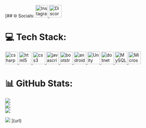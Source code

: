 [## 🌐 Socials:
<a href="https://www.instagram.com/ardaa.ture/" target="_blank" rel="noreferrer">
  <img src="https://img.icons8.com/color/48/000000/instagram-new--v1.png" alt="Instagram" width="40" height="40"/>
</a>
<a href="https://discord.gg/wa9VCdg9rN" target="_blank" rel="noreferrer">
  <img src="https://img.icons8.com/color/48/000000/discord-logo.png" alt="Discord" width="40" height="40"/>
</a>

# 💻 Tech Stack:
<p align="left">
  <a href="https://docs.microsoft.com/en-us/dotnet/csharp/" target="_blank" rel="noreferrer">
    <img src="https://cdn.jsdelivr.net/gh/devicons/devicon/icons/csharp/csharp-original.svg" alt="csharp" width="40" height="40"/>
  </a>
  <a href="https://www.w3schools.com/html/" target="_blank" rel="noreferrer">
    <img src="https://cdn.jsdelivr.net/gh/devicons/devicon/icons/html5/html5-original.svg" alt="html5" width="40" height="40"/>
  </a>
  <a href="https://www.w3schools.com/css/" target="_blank" rel="noreferrer">
    <img src="https://cdn.jsdelivr.net/gh/devicons/devicon/icons/css3/css3-original.svg" alt="css3" width="40" height="40"/>
  </a>
  <a href="https://www.javascript.com/" target="_blank" rel="noreferrer">
    <img src="https://cdn.jsdelivr.net/gh/devicons/devicon/icons/javascript/javascript-original.svg" alt="javascript" width="40" height="40"/>
  </a>
  <a href="https://getbootstrap.com" target="_blank" rel="noreferrer">
    <img src="https://cdn.jsdelivr.net/gh/devicons/devicon/icons/bootstrap/bootstrap-original.svg" alt="bootstrap" width="40" height="40"/>
  </a>
  <a href="https://developer.android.com" target="_blank" rel="noreferrer">
    <img src="https://cdn.jsdelivr.net/gh/devicons/devicon/icons/android/android-original.svg" alt="android" width="40" height="40"/>
  </a>
   <a href="https://unity.com/" target="_blank" rel="noreferrer">
  <img src="https://img.icons8.com/color/48/000000/unity.png" alt="Unity" width="40" height="40"/>
</a>
  <a href="https://dotnet.microsoft.com/" target="_blank" rel="noreferrer">
    <img src="https://cdn.jsdelivr.net/gh/devicons/devicon/icons/dot-net/dot-net-original.svg" alt="dotnet" width="40" height="40"/>
  </a>
  <a href="https://www.mysql.com/" target="_blank" rel="noreferrer">
  <img src="https://img.icons8.com/color/48/000000/mysql-logo.png" alt="MySQL" width="40" height="40"/>
</a>
  <a href="https://www.microsoft.com/en-us/sql-server/" target="_blank" rel="noreferrer">
  <img src="https://img.icons8.com/color/48/000000/microsoft-sql-server.png" alt="Microsoft SQL Server" width="40" height="40"/>
</a>
  </a>
  
# 📊 GitHub Stats:
![](https://github-readme-stats.vercel.app/api?username=Cesarlii&theme=midnight-purple&hide_border=true&include_all_commits=false&count_private=true) <br/>
![](https://github-readme-streak-stats.herokuapp.com/?user=Cesarlii&theme=midnight-purple&hide_border=true) <br/>
![](https://github-readme-stats.vercel.app/api/top-langs/?username=Cesarlii&theme=midnight-purple&hide_border=true&include_all_commits=false&count_private=true&layout=compact)


[![](https://visitcount.itsvg.in/api?id=Cesarlii&icon=2&color=12)]()
](url)
